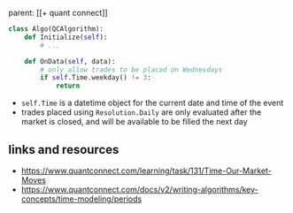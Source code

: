 parent: [[+ quant connect]]

```python
class Algo(QCAlgorithm):
    def Initialize(self):
        # ...

    def OnData(self, data):
        # only allow trades to be placad on Wednesdays
        if self.Time.weekday() != 3:
            return
```

- `self.Time` is a datetime object for the current date and time of the event
- trades placed using `Resolution.Daily` are only evaluated after the market is
  closed, and will be available to be filled the next day

## links and resources

- https://www.quantconnect.com/learning/task/131/Time-Our-Market-Moves
- https://www.quantconnect.com/docs/v2/writing-algorithms/key-concepts/time-modeling/periods
